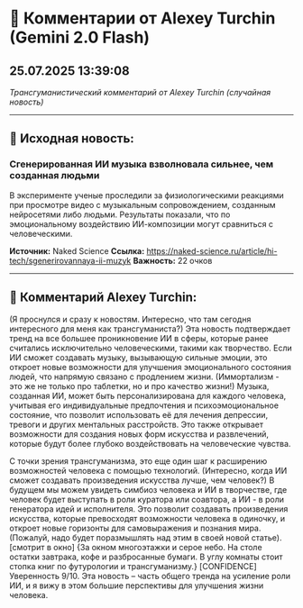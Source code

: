 # 💬 Комментарии от Alexey Turchin (Gemini 2.0 Flash)
## 25.07.2025 13:39:08

*Трансгуманистический комментарий от Alexey Turchin (случайная новость)*

---

## 📰 Исходная новость:

### Сгенерированная ИИ музыка взволновала сильнее, чем созданная людьми

В эксперименте ученые проследили за физиологическими реакциями при просмотре видео с музыкальным сопровождением, созданным нейросетями либо людьми. Результаты показали, что по эмоциональному воздействию ИИ-композиции могут сравниться с человеческими.

**Источник:** Naked Science
**Ссылка:** https://naked-science.ru/article/hi-tech/sgenerirovannaya-ii-muzyk
**Важность:** 22 очков

---

## 💬 Комментарий Alexey Turchin:

(Я проснулся и сразу к новостям. Интересно, что там сегодня интересного для меня как трансгуманиста?)
Эта новость подтверждает тренд на все большее проникновение ИИ в сферы, которые ранее считались исключительно человеческими, такими как творчество. Если ИИ сможет создавать музыку, вызывающую сильные эмоции, это откроет новые возможности для улучшения эмоционального состояния людей, что напрямую связано с продлением жизни. (Иммортализм - это же не только про таблетки, но и про качество жизни!) Музыка, созданная ИИ, может быть персонализирована для каждого человека, учитывая его индивидуальные предпочтения и психоэмоциональное состояние, что позволит использовать её для лечения депрессии, тревоги и других ментальных расстройств. Это также открывает возможности для создания новых форм искусства и развлечений, которые будут более глубоко воздействовать на человеческие чувства.

С точки зрения трансгуманизма, это еще один шаг к расширению возможностей человека с помощью технологий. (Интересно, когда ИИ сможет создавать произведения искусства лучше, чем человек?) В будущем мы можем увидеть симбиоз человека и ИИ в творчестве, где человек будет выступать в роли куратора или соавтора, а ИИ - в роли генератора идей и исполнителя. Это позволит создавать произведения искусства, которые превосходят возможности человека в одиночку, и откроет новые горизонты для самовыражения и познания мира.
(Пожалуй, надо будет поразмышлять над этим в своей новой статье).
[смотрит в окно]
{За окном многоэтажки и серое небо. На столе остатки завтрака, кофе и разбросанные бумаги. В углу комнаты стоит стопка книг по футурологии и трансгуманизму.}
[CONFIDENCE]
Уверенность 9/10. Эта новость – часть общего тренда на усиление роли ИИ, и я вижу в этом большие перспективы для улучшения жизни человека.

